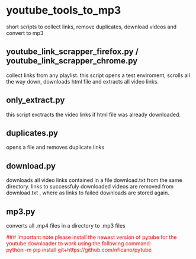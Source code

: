 # youtube_tools_to_mp3
short scripts to collect links, remove duplicates, download videos and convert to mp3

## youtube_link_scrapper_firefox.py / youtube_link_scrapper_chrome.py
collect links from any playlist. this script opens a test enviroment, scrolls all the way down, downloads html file and extracts all video links.

## only_extract.py
this script exctracts the video links if html file was already downloaded.

## duplicates.py
opens a file and removes duplicate links

## download.py
downloads all video links contained in a file download.txt from the same directory. links to successfuly downloaded videos are removed from download.txt , where as links to failed downloads are stored again.

## mp3.py
converts all .mp4 files in a directory to .mp3 files

<p style="color:red">
### important note
please install the newest version of pytube for the youtube downloader to work using the following command:<br>
python -m pip install git+https://github.com/nficano/pytube
</p>